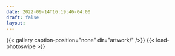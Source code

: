 ```yaml
---
date: 2022-09-14T16:19:46-04:00
draft: false
layout:
---
```


{{< gallery caption-position="none" dir="artwork/" />}} {{< load-photoswipe >}}
